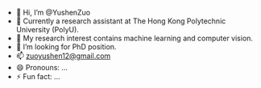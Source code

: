 - 👋 Hi, I’m @YushenZuo
- 👀 Currently a research assistant at The Hong Kong Polytechnic University (PolyU).
- 🌱 My research interest contains machine learning and computer vision.
- 💞️ I’m looking for PhD position.
- 📫 zuoyushen12@gmail.com
- 😄 Pronouns: ...
- ⚡ Fun fact: ...

<!---
YushenZuo/YushenZuo is a ✨ special ✨ repository because its `README.md` (this file) appears on your GitHub profile.
You can click the Preview link to take a look at your changes.
--->
